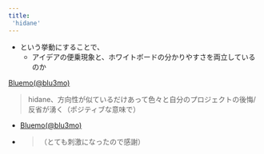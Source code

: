 ```yaml
---
title:
 'hidane'
---
```




- という挙動にすることで、
    - アイデアの便乗現象と、ホワイトボードの分かりやすさを両立しているのか

[Bluemo(@blu3mo)](https://twitter.com/blu3mo/status/1494931791848738817)
> hidane、方向性が似ているだけあって色々と自分のプロジェクトの後悔/反省が湧く（ポジティブな意味で）
- [Bluemo(@blu3mo)](https://twitter.com/blu3mo/status/1494947025254711297)
- > （とても刺激になったので感謝）
